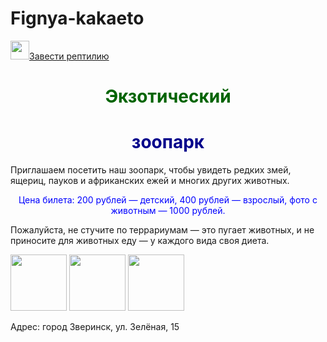 # Fignya-kakaeto
<html>
    <img src="https://mars.algoritmika.org/uploads/2020/10/frog-159002_1280_0_1603798105.png" height="30px"/><a href="https://zoo61.ru/articles/10-luchshikh-domashnikh-reptiliy-dlya-vashego-terrariuma">Завести рептилию</a>
    <h1 style="text-align:center; color:darkgreen">Экзотический</h1>
    <h1 style="text-align:center; color:darkblue">зоопарк</h1>
    <p>Приглашаем посетить наш зоопарк, чтобы увидеть редких змей, ящериц, пауков и африканских ежей и многих других животных.</p>
    <p style="text-align:center; color:blue">Цена билета: 200 рублей — детский, 400 рублей — взрослый, фото с животным — 1000 рублей.</p>
    <p>Пожалуйста, не стучите по террариумам — это пугает животных, и не приносите для животных еду — у каждого вида своя диета.</p>
    <p>
        <img src="https://mars.algoritmika.org/uploads/2020/10/frog-46397_1280_0_1603917437.png" height="90px"/>
        <img src="https://mars.algoritmika.org/uploads/2020/10/snake-46151_1280_0_1603917437.png" height="90px"/>
        <img src="https://mars.algoritmika.org/uploads/2020/10/spider-150051_1280_0_1603917437.png" height="90px"/>
    </p>
    <p>Адрес: город Зверинск, ул. Зелёная, 15</p>
</html>
